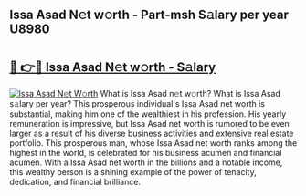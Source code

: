 ## Issa Asad N𝚎t w𝚘rth - Part-msh S𝚊lary per year U8980

# <h2><a href="http://gc4r2fl.nevu.top/?p=Issa+Asad">🔗 👉🔴 Issa Asad N𝚎t w𝚘rth - S𝚊lary</a></h2>

[![Issa Asad N𝚎t W𝚘rth](https://i.imgur.com/Oavwk0R.jpeg)](http://gc4r2fl.nevu.top/?p=Issa+Asad)
What is Issa Asad n𝚎t w𝚘rth? What is Issa Asad s𝚊lary per year?
This prosperous individual's Issa Asad net worth is substantial, making him one of the wealthiest in his profession. His yearly remuneration is impressive, but Issa Asad net worth is rumored to be even larger as a result of his diverse business activities and extensive real estate portfolio. This prosperous man, whose Issa Asad net worth ranks among the highest in the world, is celebrated for his business acumen and financial acumen. With a Issa Asad net worth in the billions and a notable income, this wealthy person is a shining example of the power of tenacity, dedication, and financial brilliance.
